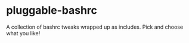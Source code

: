 # pluggable-bashrc
A collection of bashrc tweaks wrapped up as includes. Pick and choose what you like!
